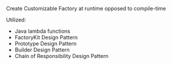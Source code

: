 Create Customizable Factory at runtime opposed to compile-time

Utilized:

- Java lambda functions
- FactoryKit Design Pattern
- Prototype Design Pattern
- Builder Design Pattern
- Chain of Responsibility Design Pattern
